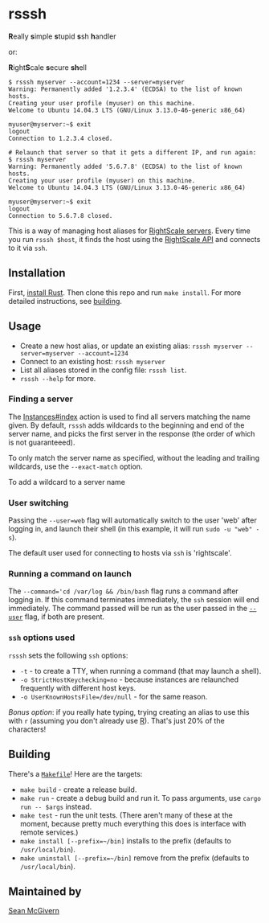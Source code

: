 # rsssh #

<b>R</b>eally <b>s</b>imple <b>s</b>tupid <b>s</b>sh <b>h</b>andler

or:

<b>R</b>ight<b>S</b>cale <b>s</b>ecure <b>sh</b>ell

```shell
$ rsssh myserver --account=1234 --server=myserver
Warning: Permanently added '1.2.3.4' (ECDSA) to the list of known hosts.
Creating your user profile (myuser) on this machine.
Welcome to Ubuntu 14.04.3 LTS (GNU/Linux 3.13.0-46-generic x86_64)

myuser@myserver:~$ exit
logout
Connection to 1.2.3.4 closed.

# Relaunch that server so that it gets a different IP, and run again:
$ rsssh myserver
Warning: Permanently added '5.6.7.8' (ECDSA) to the list of known hosts.
Creating your user profile (myuser) on this machine.
Welcome to Ubuntu 14.04.3 LTS (GNU/Linux 3.13.0-46-generic x86_64)

myuser@myserver:~$ exit
logout
Connection to 5.6.7.8 closed.
```

This is a way of managing host aliases for [RightScale servers][rs]. Every time you run
`rsssh $host`, it finds the host using the [RightScale API][rsapi] and connects to it via
`ssh`.

## Installation ##

First, [install Rust][rust]. Then clone this repo and run `make install`. For more
detailed instructions, see [building](#building).

## Usage ##

* Create a new host alias, or update an existing alias: `rsssh myserver --server=myserver
  --account=1234`
* Connect to an existing host: `rsssh myserver`
* List all aliases stored in the config file: `rsssh list`.
* `rsssh --help` for more.

### Finding a server ###

The [Instances#index][ii] action is used to find all servers matching the name given. By
default, `rsssh` adds wildcards to the beginning and end of the server name, and picks the
first server in the response (the order of which is not guaranteeed).

To only match the server name as specified, without the leading and trailing wildcards,
use the `--exact-match` option.

To add a wildcard to a server name

### User switching ###

Passing the `--user=web` flag will automatically switch to the user 'web' after logging
in, and launch their shell (in this example, it will run `sudo -u "web" -s`).

The default user used for connecting to hosts via `ssh` is 'rightscale'.

### Running a command on launch ###

The `--command='cd /var/log && /bin/bash` flag runs a command after logging in. If this
command terminates immediately, the `ssh` session will end immediately. The command passed
will be run as the user passed in the [`--user`](#user-switching) flag, if both are
present.

### `ssh` options used ###

`rsssh` sets the following `ssh` options:
- `-t` - to create a TTY, when running a command (that may launch a shell).
- `-o StrictHostKeychecking=no` - because instances are relaunched frequently with
  different host keys.
- `-o UserKnownHostsFile=/dev/null` - for the same reason.

*Bonus option*: if you really hate typing, trying creating an alias to use this with `r`
(assuming you don't already use [R][r]). That's just 20% of the characters!

## Building ##

There's a [`Makefile`](Makefile)! Here are the targets:
- `make build` - create a release build.
- `make run` - create a debug build and run it. To pass arguments, use `cargo run --
  $args` instead.
- `make test` - run the unit tests. (There aren't many of these at the moment, because
  pretty much everything this does is interface with remote services.)
- `make install [--prefix=~/bin]` installs to the prefix (defaults to `/usr/local/bin`).
- `make uninstall [--prefix=~/bin]` remove from the prefix (defaults to `/usr/local/bin`).

## Maintained by ##

[Sean McGivern](https://github.com/smcgivern)

[rs]: http://docs.rightscale.com/cm/rs101/story_of_a_rightscale_server.html
[array]: http://docs.rightscale.com/cm/dashboard/manage/arrays/arrays.html
[rsapi]: http://reference.rightscale.com/api1.6/
[r]: https://www.r-project.org/
[ii]: http://reference.rightscale.com/api1.6/#/1.6/controller/V1_6-Instances
[rust]: https://www.rust-lang.org/downloads.html
